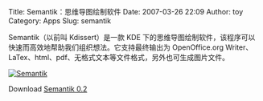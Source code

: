 Title: Semantik：思维导图绘制软件
Date: 2007-03-26 22:09
Author: toy
Category: Apps
Slug: semantik

Semantik（以前叫 Kdissert）是一款 KDE
下的思维导图绘制软件，该程序可以快速而高效地帮助我们组织想法。它支持最终输出为
OpenOffice.org
Writer、LaTex、html、pdf、无格式文本等文件格式，另外也可生成图片文件。

[![Semantik](http://i.linuxtoy.org/i/2007/03/semantik_s.png)](http://i.linuxtoy.org/i/2007/03/semantik.png)

Download [Semantik 0.2](http://freehackers.org/~tnagy/kdissert.html)
